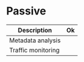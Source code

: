 # Passive

| Description                                                            | Ok |
| ---------------------------------------------------------------------- | -- |
| Metadata analysis | |
| Traffic monitoring | |
